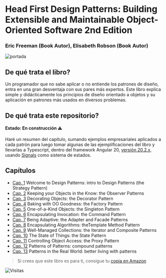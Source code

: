 
# Head First Design Patterns: Building Extensible and Maintainable Object-Oriented Software 2nd Edition 


###  Eric Freeman (Book Autor), Elisabeth Robson (Book Autor)

![portada](https://m.media-amazon.com/images/I/91quawUTiVL._SY342_.jpg)

## De qué trata el libro?

Un programador que no sabe aplicar o no entiende los patrones de diseño, entra en una gran desventaja con sus pares más expertos. Este libro explica simple y didácticamente los principios de diseño orientado a objetos y su aplicación en patrones más usados en diversos problemas.

## De qué trata este repositorio?
#### Estado: En construcción ⚠️

Haré un resumen del capítulo, sumando ejemplos empresariales aplicados a cada patrón para luego tomar algunas de las ejemplificaciones del libro y llevarlas a Typescript, dentro del framework Angular 20, [versión 20.2.x](https://v20.angular.dev/overview), usando [Signals](https://angular.dev/guide/signals) como sistema de estados. 

## Capítulos

- [Cap. 1](cap1) Welcome to Design Patterns: intro to Design Patterns (the Strategy Pattern)
- [Cap. 2](cap2) Keeping your Objects in the Know: the Observer Patterns
- [Cap. 3](cap3) Decorating Objects: the Decorator Pattern
- [Cap. 4](cap4) Baking with OO Goodness: the Factory Pattern
- [Cap. 5](cap5) One-of-a-Kind Objects: the Singleton Pattern
- [Cap. 6](cap6) Encapsulating Invocation: the Command Pattern
- [Cap. 7](cap7) Being Adaptive: the Adapter and Facade Patterns
- [Cap. 8](cap8) Encapsulating Algorithms: theTemplate Method Pattern
- [Cap. 9](cap9) Well-Managed Collections: the Iterator and Composite Patterns
- [Cap. 10](cap10) The State of Things: the State Pattern
- [Cap. 11](cap11) Controlling Object Access: the Proxy Pattern
- [Cap. 12](cap12) Patterns of Patterns: compound patterns
- [Cap. 13](cap13) Patterns in the Real World: better living with patterns

 
> Si crees que este libro es para ti, consigue tu [copia en Amazon](https://www.amazon.com/Head-First-Design-Patterns-Object-Oriented/dp/149207800X)

![Visitas](https://visitor-badge.laobi.icu/badge?page_id=fabocv.Head-First-Design-Patterns-2nd-Edition-Angular-Signals)
